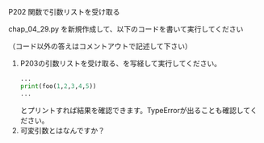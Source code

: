 P202 関数で引数リストを受け取る

chap_04_29.py を新規作成して、以下のコードを書いて実行してください

（コード以外の答えはコメントアウトで記述して下さい）

1. P203の引数リストを受け取る、を写経して実行してください。
    ```python
    ...
    print(foo(1,2,3,4,5))
    ...
    ```
    とプリントすれば結果を確認できます。TypeErrorが出ることも確認してください。
1. 可変引数とはなんですか？

